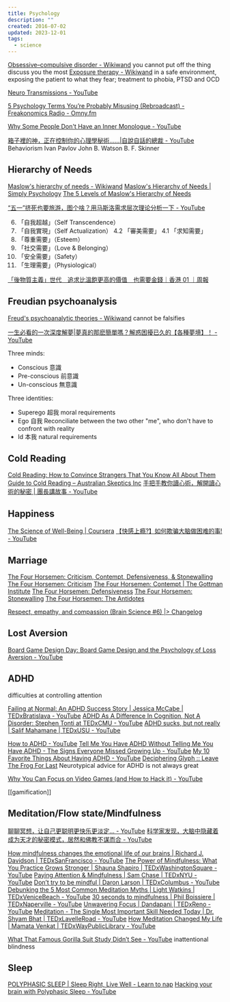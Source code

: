```yaml
---
title: Psychology
description: ""
created: 2016-07-02
updated: 2023-12-01
tags:
  - science
---
```


[Obsessive–compulsive disorder - Wikiwand](http://www.wikiwand.com/en/Obsessive–compulsive_disorder) you cannot put off the thing discuss you the most
[Exposure therapy - Wikiwand](http://www.wikiwand.com/en/Exposure_therapy) in a safe environment, exposing the patient to what they fear; treatment to phobia, PTSD and OCD

[Neuro Transmissions - YouTube](https://www.youtube.com/channel/UCYLrBefhyp8YyI9VGPbghvw)

[5 Psychology Terms You’re Probably Misusing (Rebroadcast) - Freakonomics Radio - Omny.fm](https://omny.fm/shows/freakonomics-radio/5-psychology-terms-you-re-probably-misusing-ep-334)

[Why Some People Don't Have an Inner Monologue - YouTube](https://www.youtube.com/watch?v=DRLkDafQbP8)

[箱子裡的神，正在控制你的心理學秘術……|自說自話的總裁 - YouTube](https://www.youtube.com/watch?v=IV-1v9rCuvI)
Behaviorism
Ivan Pavlov
John B. Watson
B. F. Skinner

## Hierarchy of Needs

[Maslow's hierarchy of needs - Wikiwand](https://www.wikiwand.com/en/Maslow%27s_hierarchy_of_needs)
[Maslow's Hierarchy of Needs | Simply Psychology](https://www.simplypsychology.org/maslow.html)
[The 5 Levels of Maslow's Hierarchy of Needs](https://www.verywellmind.com/what-is-maslows-hierarchy-of-needs-4136760)

[“五一”挤死也要旅游，图个啥？用马斯洛需求层次理论分析一下 - YouTube](https://www.youtube.com/watch?v=3hIqEis4d9I)

6. 「自我超越」（Self Transcendence）
7. 「自我實現」（Self Actualization）
   4.2 「審美需要」
   4.1 「求知需要」
8. 「尊重需要」（Esteem）
9. 「社交需要」（Love & Belonging）
10. 「安全需要」（Safety）
11. 「生理需要」（Physiological）

[「後物質主義」世代　追求比溫飽更高的價值　也需要金錢｜香港 01 ｜周報](https://www.hk01.com/%E5%91%A8%E5%A0%B1/360043/)

## Freudian psychoanalysis

[Freud's psychoanalytic theories - Wikiwand](https://www.wikiwand.com/en/Freud%27s_psychoanalytic_theories) cannot be falsifies

[一生必看的一次深度解夢|夢真的那麽簡單嗎？解惑困擾已久的【各種夢境】！ - YouTube](https://www.youtube.com/watch?v=QKYt6o4QoKI)

Three minds:

- Conscious 意識
- Pre-conscious 前意識
- Un-conscious 無意識

Three identities:

- Superego 超我
  moral requirements
- Ego 自我
  Reconciliate between the two other "me", who don't have to confront with reality
- Id 本我
  natural requirements

## Cold Reading

[Cold Reading: How to Convince Strangers That You Know All About Them](http://www.skepdic.com/Hyman_cold_reading.htm)
[Guide to Cold Reading – Australian Skeptics Inc](https://www.skeptics.com.au/resources/articles/guide-to-cold-reading-ray-hyman/)
[手把手教你讀心術，解開讀心術的秘密 | 團長講故事 - YouTube](https://www.youtube.com/watch?v=fEa6XX9paRk)

## Happiness

[The Science of Well-Being | Coursera](https://www.coursera.org/learn/the-science-of-well-being?)
[【快感上瘾?】如何欺骗大脑做困难的事! - YouTube](https://www.youtube.com/watch?v=ymZ_NzZHaQM)

## Marriage

[The Four Horsemen: Criticism, Contempt, Defensiveness, & Stonewalling](https://www.gottman.com/blog/the-four-horsemen-recognizing-criticism-contempt-defensiveness-and-stonewalling/)
[The Four Horsemen: Criticism](https://www.gottman.com/blog/the-four-horsemen-criticism/)
[The Four Horsemen: Contempt | The Gottman Institute](https://www.gottman.com/blog/the-four-horsemen-contempt/)
[The Four Horsemen: Defensiveness](https://www.gottman.com/blog/the-four-horsemen-defensiveness/)
[The Four Horsemen: Stonewalling](https://www.gottman.com/blog/the-four-horsemen-stonewalling/)
[The Four Horsemen: The Antidotes](https://www.gottman.com/blog/the-four-horsemen-the-antidotes/)

[Respect, empathy, and compassion (Brain Science #6) |> Changelog](https://changelog.com/brainscience/6)

## Lost Aversion

[Board Game Design Day: Board Game Design and the Psychology of Loss Aversion - YouTube](https://www.youtube.com/watch?v=F_1YcCcBVfY)

## ADHD

difficulties at controlling attention

[Failing at Normal: An ADHD Success Story | Jessica McCabe | TEDxBratislava - YouTube](https://www.youtube.com/watch?v=JiwZQNYlGQI)
[ADHD As A Difference In Cognition, Not A Disorder: Stephen Tonti at TEDxCMU - YouTube](https://www.youtube.com/watch?v=uU6o2_UFSEY)
[ADHD sucks, but not really | Salif Mahamane | TEDxUSU - YouTube](https://www.youtube.com/watch?v=fWCocjh5aK0)

[How to ADHD - YouTube](https://www.youtube.com/channel/UC-nPM1_kSZf91ZGkcgy_95Q)
[Tell Me You Have ADHD Without Telling Me You Have ADHD - The Signs Everyone Missed Growing Up - YouTube](https://www.youtube.com/watch?v=DbeeWRcHgN0)
[My 10 Favorite Things About Having ADHD - YouTube](https://www.youtube.com/watch?v=wFCKa9CVzGU)
[Deciphering Glyph :: Leave The Frog For Last](https://blog.glyph.im/2022/05/leave-the-frog-for-last.html) Neurotypical advice for ADHD is not always great

[Why You Can Focus on Video Games (and How to Hack it) - YouTube](https://www.youtube.com/watch?v=R634ytgt7fw)

[[gamification]]

## Meditation/Flow state/Mindfulness

[聊聊冥想，让自己更聪明更快乐更淡定… - YouTube](https://www.youtube.com/watch?v=wu-tBDhmkB4)
[科学家发现，大脑中隐藏着成为天才的秘密模式，居然和佛教不谋而合 - YouTube](https://www.youtube.com/watch?v=vl2nJMcPX6A)

[How mindfulness changes the emotional life of our brains | Richard J. Davidson | TEDxSanFrancisco - YouTube](https://www.youtube.com/watch?v=7CBfCW67xT8)
[The Power of Mindfulness: What You Practice Grows Stronger | Shauna Shapiro | TEDxWashingtonSquare - YouTube](https://www.youtube.com/watch?v=IeblJdB2-Vo)
[Paying Attention & Mindfulness | Sam Chase | TEDxNYU - YouTube](https://www.youtube.com/watch?v=kNfKCM92OWM)
[Don’t try to be mindful | Daron Larson | TEDxColumbus - YouTube](https://www.youtube.com/watch?v=Ze6t34_p-84)
[Debunking the 5 Most Common Meditation Myths | Light Watkins | TEDxVeniceBeach - YouTube](https://www.youtube.com/watch?v=Xco3UjLLvGo)
[30 seconds to mindfulness | Phil Boissiere | TEDxNaperville - YouTube](https://www.youtube.com/watch?v=ad7HqXEc2Sc)
[Unwavering Focus | Dandapani | TEDxReno - YouTube](https://www.youtube.com/watch?v=4O2JK_94g3Y)
[Meditation - The Single Most Important Skill Needed Today | Dr. Shyam Bhat | TEDxLavelleRoad - YouTube](https://www.youtube.com/watch?v=RZrdUuEARXA)
[How Meditation Changed My Life | Mamata Venkat | TEDxWayPublicLibrary - YouTube](https://www.youtube.com/watch?v=snkr-1C2e7U)

[What That Famous Gorilla Suit Study Didn’t See - YouTube](https://www.youtube.com/watch?v=d_ilMrfOLQE) inattentional blindness

## Sleep

[POLYPHASIC SLEEP | Sleep Right, Live Well - Learn to nap](https://www.polyphasic.net/)
[Hacking your brain with Polyphasic Sleep - YouTube](https://www.youtube.com/watch?v%3DOuizzRCALCU)
